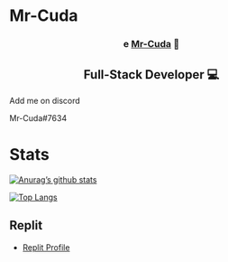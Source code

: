 # Mr-Cuda

<h3 align="center">
e <a href="https://cudadev.mln/" target="_blank" rel="noreferrer">Mr-Cuda</a> 👋
</h3>

<h2 align="center">
Full-Stack Developer 💻
</h2>

Add me on discord

Mr-Cuda#7634

# Stats

[![Anurag’s github stats](https://github-readme-stats.vercel.app/api?username=Mr-Cuda)](https://github.com/Mr-Cuda)


[![Top Langs](https://github-readme-stats.vercel.app/api/top-langs/?username=Mr-Cuda&layout=compact)](https://github.com/Mr-Cuda)

## Replit


- [Replit Profile](https://replit.com/@MrCuda)
